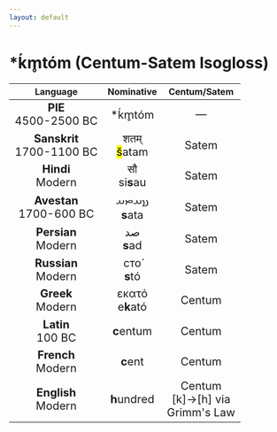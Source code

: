 ```yaml
---
layout: default
---
```

<!---
Text can be **bold**, _italic_, or ~~strikethrough~~.

[Link to another page](./another-page.html)

There should be whitespace between paragraphs.

There should be whitespace between paragraphs. We recommend including a README, or a file with information about your project.
-->

# \*ḱm̥tóm (Centum-Satem Isogloss) 

<style>
td {
  font-size: 20px
}
</style>

| Language | Nominative | Centum/Satem |
|:-:|:-:|:-:|
| **PIE**<br>4500-2500 BC | \*ḱm̥tóm | — |
| **Sanskrit**<br>1700-1100 BC  | शतम्<br><mark>š</mark>atam | Satem |
| **Hindi**<br>Modern | सौ<br>si**s**au | Satem |
| **Avestan**<br>1700-600 BC | 𐬯𐬀𐬙𐬀<br>**s**ata | Satem |
| **Persian**<br>Modern | صد<br>**s**ad | Satem |
| **Russian**<br>Modern | сто́<br>**s**tó | Satem |
| **Greek**<br>Modern | εκατό<br>e**k**ató | Centum |
| **Latin**<br>100 BC | **c**entum | Centum |
| **French**<br>Modern | **c**ent | Centum |
| **English**<br>Modern | **h**undred | Centum<br>[k]->[h] via<br>Grimm's Law |
